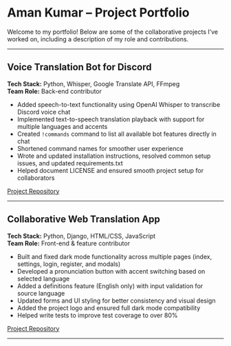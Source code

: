 # Aman Kumar – Project Portfolio

Welcome to my portfolio! Below are some of the collaborative projects I’ve worked on, including a description of my role and contributions.

---

## Voice Translation Bot for Discord
**Tech Stack:** Python, Whisper, Google Translate API, FFmpeg  
**Team Role:** Back-end contributor  
- Added speech-to-text functionality using OpenAI Whisper to transcribe Discord voice chat
- Implemented text-to-speech translation playback with support for multiple languages and accents
- Created `!commands` command to list all available bot features directly in chat
- Shortened command names for smoother user experience
- Wrote and updated installation instructions, resolved common setup issues, and updated requirements.txt
- Helped document LICENSE and ensured smooth project setup for collaborators

[Project Repository](https://github.com/allknee486/CS3300-Project)

---

## Collaborative Web Translation App
**Tech Stack:** Python, Django, HTML/CSS, JavaScript  
**Team Role:** Front-end & feature contributor
- Built and fixed dark mode functionality across multiple pages (index, settings, login, register, and modals)
- Developed a pronunciation button with accent switching based on selected language
- Added a definitions feature (English only) with input validation for source language
- Updated forms and UI styling for better consistency and visual design
- Added the project logo and ensured full dark mode compatibility
- Helped write tests to improve test coverage to over 80%
  
[Project Repository](https://github.com/UCCS-CS4300-5300/Group4-fall2024)

---
